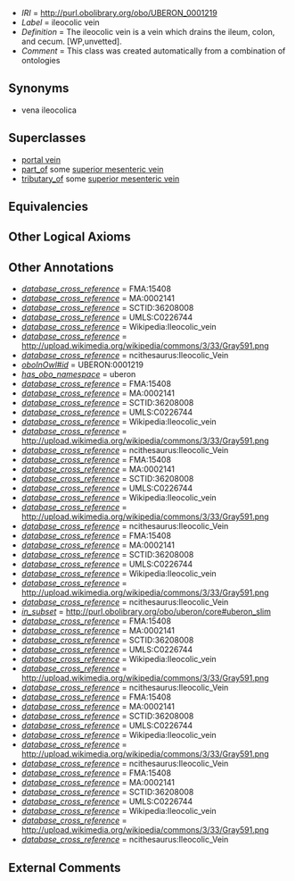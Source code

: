  * *IRI* = http://purl.obolibrary.org/obo/UBERON_0001219
 * *Label* = ileocolic vein
 * *Definition* = The ileocolic vein is a vein which drains the ileum, colon, and cecum. [WP,unvetted].
 * *Comment* = This class was created automatically from a combination of ontologies

## Synonyms

 * vena ileocolica

## Superclasses

 * [portal vein](../../UBERON/17/UBERON_0002017.md)
 * [part_of](../../BFO/50/BFO_0000050.md) some [superior mesenteric vein](../../UBERON/38/UBERON_0001138.md)
 * [tributary_of](../../core#tributary/of/core#tributary_of.md) some [superior mesenteric vein](../../UBERON/38/UBERON_0001138.md)

## Equivalencies


## Other Logical Axioms


## Other Annotations

 * *[database_cross_reference](../../ef/oboInOwl#hasDbXref.md)* = FMA:15408
 * *[database_cross_reference](../../ef/oboInOwl#hasDbXref.md)* = MA:0002141
 * *[database_cross_reference](../../ef/oboInOwl#hasDbXref.md)* = SCTID:36208008
 * *[database_cross_reference](../../ef/oboInOwl#hasDbXref.md)* = UMLS:C0226744
 * *[database_cross_reference](../../ef/oboInOwl#hasDbXref.md)* = Wikipedia:Ileocolic_vein
 * *[database_cross_reference](../../ef/oboInOwl#hasDbXref.md)* = http://upload.wikimedia.org/wikipedia/commons/3/33/Gray591.png
 * *[database_cross_reference](../../ef/oboInOwl#hasDbXref.md)* = ncithesaurus:Ileocolic_Vein
 * *[oboInOwl#id](../../id/oboInOwl#id.md)* = UBERON:0001219
 * *[has_obo_namespace](../../ce/oboInOwl#hasOBONamespace.md)* = uberon
 * *[database_cross_reference](../../ef/oboInOwl#hasDbXref.md)* = FMA:15408
 * *[database_cross_reference](../../ef/oboInOwl#hasDbXref.md)* = MA:0002141
 * *[database_cross_reference](../../ef/oboInOwl#hasDbXref.md)* = SCTID:36208008
 * *[database_cross_reference](../../ef/oboInOwl#hasDbXref.md)* = UMLS:C0226744
 * *[database_cross_reference](../../ef/oboInOwl#hasDbXref.md)* = Wikipedia:Ileocolic_vein
 * *[database_cross_reference](../../ef/oboInOwl#hasDbXref.md)* = http://upload.wikimedia.org/wikipedia/commons/3/33/Gray591.png
 * *[database_cross_reference](../../ef/oboInOwl#hasDbXref.md)* = ncithesaurus:Ileocolic_Vein
 * *[database_cross_reference](../../ef/oboInOwl#hasDbXref.md)* = FMA:15408
 * *[database_cross_reference](../../ef/oboInOwl#hasDbXref.md)* = MA:0002141
 * *[database_cross_reference](../../ef/oboInOwl#hasDbXref.md)* = SCTID:36208008
 * *[database_cross_reference](../../ef/oboInOwl#hasDbXref.md)* = UMLS:C0226744
 * *[database_cross_reference](../../ef/oboInOwl#hasDbXref.md)* = Wikipedia:Ileocolic_vein
 * *[database_cross_reference](../../ef/oboInOwl#hasDbXref.md)* = http://upload.wikimedia.org/wikipedia/commons/3/33/Gray591.png
 * *[database_cross_reference](../../ef/oboInOwl#hasDbXref.md)* = ncithesaurus:Ileocolic_Vein
 * *[database_cross_reference](../../ef/oboInOwl#hasDbXref.md)* = FMA:15408
 * *[database_cross_reference](../../ef/oboInOwl#hasDbXref.md)* = MA:0002141
 * *[database_cross_reference](../../ef/oboInOwl#hasDbXref.md)* = SCTID:36208008
 * *[database_cross_reference](../../ef/oboInOwl#hasDbXref.md)* = UMLS:C0226744
 * *[database_cross_reference](../../ef/oboInOwl#hasDbXref.md)* = Wikipedia:Ileocolic_vein
 * *[database_cross_reference](../../ef/oboInOwl#hasDbXref.md)* = http://upload.wikimedia.org/wikipedia/commons/3/33/Gray591.png
 * *[database_cross_reference](../../ef/oboInOwl#hasDbXref.md)* = ncithesaurus:Ileocolic_Vein
 * *[in_subset](../../et/oboInOwl#inSubset.md)* = http://purl.obolibrary.org/obo/uberon/core#uberon_slim
 * *[database_cross_reference](../../ef/oboInOwl#hasDbXref.md)* = FMA:15408
 * *[database_cross_reference](../../ef/oboInOwl#hasDbXref.md)* = MA:0002141
 * *[database_cross_reference](../../ef/oboInOwl#hasDbXref.md)* = SCTID:36208008
 * *[database_cross_reference](../../ef/oboInOwl#hasDbXref.md)* = UMLS:C0226744
 * *[database_cross_reference](../../ef/oboInOwl#hasDbXref.md)* = Wikipedia:Ileocolic_vein
 * *[database_cross_reference](../../ef/oboInOwl#hasDbXref.md)* = http://upload.wikimedia.org/wikipedia/commons/3/33/Gray591.png
 * *[database_cross_reference](../../ef/oboInOwl#hasDbXref.md)* = ncithesaurus:Ileocolic_Vein
 * *[database_cross_reference](../../ef/oboInOwl#hasDbXref.md)* = FMA:15408
 * *[database_cross_reference](../../ef/oboInOwl#hasDbXref.md)* = MA:0002141
 * *[database_cross_reference](../../ef/oboInOwl#hasDbXref.md)* = SCTID:36208008
 * *[database_cross_reference](../../ef/oboInOwl#hasDbXref.md)* = UMLS:C0226744
 * *[database_cross_reference](../../ef/oboInOwl#hasDbXref.md)* = Wikipedia:Ileocolic_vein
 * *[database_cross_reference](../../ef/oboInOwl#hasDbXref.md)* = http://upload.wikimedia.org/wikipedia/commons/3/33/Gray591.png
 * *[database_cross_reference](../../ef/oboInOwl#hasDbXref.md)* = ncithesaurus:Ileocolic_Vein
 * *[database_cross_reference](../../ef/oboInOwl#hasDbXref.md)* = FMA:15408
 * *[database_cross_reference](../../ef/oboInOwl#hasDbXref.md)* = MA:0002141
 * *[database_cross_reference](../../ef/oboInOwl#hasDbXref.md)* = SCTID:36208008
 * *[database_cross_reference](../../ef/oboInOwl#hasDbXref.md)* = UMLS:C0226744
 * *[database_cross_reference](../../ef/oboInOwl#hasDbXref.md)* = Wikipedia:Ileocolic_vein
 * *[database_cross_reference](../../ef/oboInOwl#hasDbXref.md)* = http://upload.wikimedia.org/wikipedia/commons/3/33/Gray591.png
 * *[database_cross_reference](../../ef/oboInOwl#hasDbXref.md)* = ncithesaurus:Ileocolic_Vein

## External Comments

